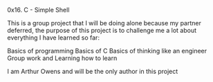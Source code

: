 0x16. C - Simple Shell

This is a group project that I will be doing alone because my partner deferred, the purpose of this project is to challenge me a lot about everything I have learned so far:

Basics of programming
Basics of C
Basics of thinking like an engineer
Group work
and Learning how to learn

I am Arthur Owens and will be the only author in this project
